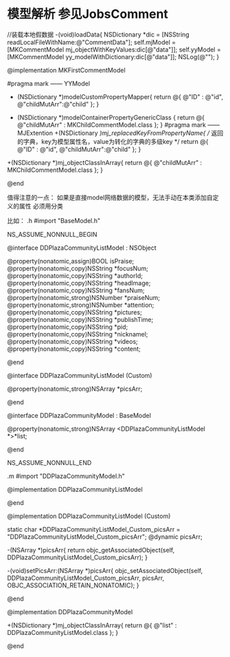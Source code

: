 #  模型解析 参见JobsComment

//装载本地假数据
-(void)loadData{
    NSDictionary *dic = [NSString readLocalFileWithName:@"CommentData"];
    self.mjModel = [MKCommentModel mj_objectWithKeyValues:dic[@"data"]];
    self.yyModel = [MKCommentModel yy_modelWithDictionary:dic[@"data"]];
    NSLog(@"");
}


@implementation MKFirstCommentModel

#pragma mark —— YYModel
+ (NSDictionary *)modelCustomPropertyMapper{
    return @{
        @"ID" : @"id",
        @"childMutArr":@"child"
    };
}

+ (NSDictionary *)modelContainerPropertyGenericClass {
    return @{
        @"childMutArr" : MKChildCommentModel.class
    };
}
#pragma mark —— MJExtention
+(NSDictionary *)mj_replacedKeyFromPropertyName{
    /* 返回的字典，key为模型属性名，value为转化的字典的多级key */
    return @{
        @"ID" : @"id",
        @"childMutArr":@"child"
    };
}

+(NSDictionary *)mj_objectClassInArray{
    return @{
        @"childMutArr" : MKChildCommentModel.class
    };
}

@end

值得注意的一点：
如果是直接model网络数据的模型，无法手动在本类添加自定义的属性
必须用分类

比如：
.h
#import "BaseModel.h"

NS_ASSUME_NONNULL_BEGIN

@interface DDPlazaCommunityListModel : NSObject

@property(nonatomic,assign)BOOL isPraise;
@property(nonatomic,copy)NSString *focusNum;
@property(nonatomic,copy)NSString *authorId;
@property(nonatomic,copy)NSString *headImage;
@property(nonatomic,copy)NSString *fansNum;
@property(nonatomic,strong)NSNumber *praiseNum;
@property(nonatomic,strong)NSNumber *attention;
@property(nonatomic,copy)NSString *pictures;
@property(nonatomic,copy)NSString *publishTime;
@property(nonatomic,copy)NSString *pid;
@property(nonatomic,copy)NSString *nicknamel;
@property(nonatomic,copy)NSString *videos;
@property(nonatomic,copy)NSString *content;

@end

@interface DDPlazaCommunityListModel (Custom)

@property(nonatomic,strong)NSArray *picsArr;

@end

@interface DDPlazaCommunityModel : BaseModel

@property(nonatomic,strong)NSArray <DDPlazaCommunityListModel *>*list;

@end

NS_ASSUME_NONNULL_END

.m
#import "DDPlazaCommunityModel.h"

@implementation DDPlazaCommunityListModel

@end

@implementation DDPlazaCommunityListModel (Custom)

static char *DDPlazaCommunityListModel_Custom_picsArr = "DDPlazaCommunityListModel_Custom_picsArr";
@dynamic picsArr;

-(NSArray *)picsArr{
    return objc_getAssociatedObject(self, DDPlazaCommunityListModel_Custom_picsArr);
}

-(void)setPicsArr:(NSArray *)picsArr{
    objc_setAssociatedObject(self,
                             DDPlazaCommunityListModel_Custom_picsArr,
                             picsArr,
                             OBJC_ASSOCIATION_RETAIN_NONATOMIC);
}

@end

@implementation DDPlazaCommunityModel

+(NSDictionary *)mj_objectClassInArray{
    return @{
        @"list" : DDPlazaCommunityListModel.class
    };
}

@end

